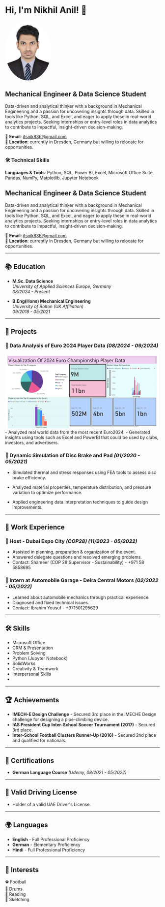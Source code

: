 # Hi, I'm Nikhil Anil! 👋
<img src="assests.img/nikpic.jpg" alt="Nikhil Anil" width="150" style="border-radius: 50%;"><br>

## Mechanical Engineer & Data Science Student

Data-driven and analytical thinker with a background in Mechanical Engineering and a passion for uncovering insights through data. Skilled in tools like Python, SQL, and Excel, and eager to apply these in real-world analytics projects. Seeking internships or entry-level roles in data analytics to contribute to impactful, insight-driven decision-making.

📧 **Email**: itsnik836@gmail.com  
📍 **Location**: currently in Dresden, Germany but willing to relocate for opportunities.  

### 🛠️ Technical Skills

**Languages & Tools**: Python, SQL, Power BI, Excel, Microsoft Office Suite, Pandas, NumPy, Matplotlib, Jupyter Notebook

## Mechanical Engineer & Data Science Student

Data-driven and analytical thinker with a background in Mechanical Engineering and a passion for uncovering insights through data. Skilled in tools like Python, SQL, and Excel, and eager to apply these in real-world analytics projects. Seeking internships or entry-level roles in data analytics to contribute to impactful, insight-driven decision-making.

📧 **Email**: itsnik836@gmail.com  
📍 **Location**: currently in Dresden, Germany but willing to relocate for opportunities. 

---

## 📚 Education

- **M.Sc. Data Science**  
  *University of Applied Sciences Europe, Germany*  
  *08/2024 - Present*
  
- **B.Eng(Hons) Mechanical Engineering**  
  *University of Bolton (UK Affiliation)*  
  *09/2018 - 05/2021*

---

## 🚀 Projects

### 🔹 Data Analysis of Euro 2024 Player Data *(08/2024 - 09/2024)*
<img src="assests.img/dssvisualization.png" alt="Euro 2024 Visualization" width="600"/>
- Analyzed real world data from the most recent Euro2024.
- Generated insights using tools such as Excel and PowerBI that could be used by clubs, investors, and advertisers.

### 🔹 Dynamic Simulation of Disc Brake and Pad *(01/2020 - 05/2021)*
- Simulated thermal and stress responses using FEA tools to assess disc brake efficiency.

- Analyzed material properties, temperature distribution, and pressure variation to optimize performance.

- Applied engineering data interpretation techniques to guide design improvements.

---

## 💼 Work Experience

### 🔹 Host - Dubai Expo City *(COP28)* *(11/2023 - 05/2022)*
- Assisted in planning, preparation & organization of the event.
- Answered delegate questions and resolved emerging problems.
- Contact: Shameer (COP 28 Supervisor - Sustainability) - +971 58 5858695

### 🔹 Intern at Automobile Garage - Deira Central Motors *(02/2022 - 05/2022)*
- Learned about automobile mechanics through practical experience.
- Diagnosed and fixed technical issues.
- Contact: Ibrahim Yousuf - +971501295629

---

## 🛠 Skills

- Microsoft Office  
- CRM & Presentation  
- Problem Solving  
- Python (Jupyter Notebook)  
- SolidWorks  
- Creativity & Teamwork  
- Interpersonal Skills
- 

---

## 🏆 Achievements

- **IMECH-E Design Challenge** - Secured 3rd place in the IMECHE Design challenge for designing a pipe-climbing device.
- **IAS President Cup Inter-School Soccer Tournament (2017)** - Secured 3rd place.
- **Inter-School Football Clusters Runner-Up (2016)** - Secured 2nd place and qualified for nationals.

---

## 📜 Certifications

- **German Language Course** *(Udemy, 08/2021 - 05/2022)*

---

## 🚗 Valid Driving License

- Holder of a valid UAE Driver's License.

---

## 🌍 Languages

- **English** - Full Professional Proficiency
- **German** - Elementary Proficiency
- **Hindi** - Full Professional Proficiency

---

## 🎯 Interests

⚽ Football  
🥁 Drums  
📖 Reading  
🎨 Sketching  

